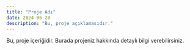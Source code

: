 ```yaml
---
title: "Proje Adı"
date: 2024-06-20
description: "Bu, proje açıklamasıdır."
---
```


Bu, proje içeriğidir. Burada projeniz hakkında detaylı bilgi verebilirsiniz.
